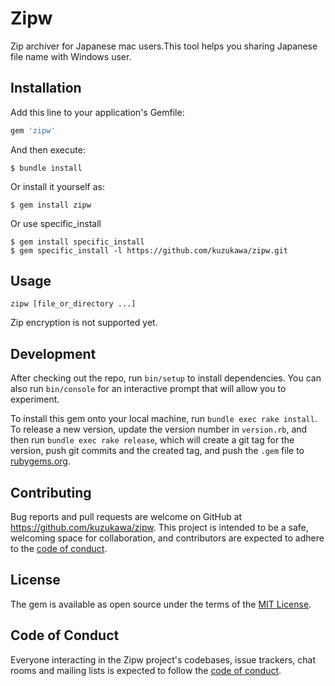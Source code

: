 # Zipw

Zip archiver for Japanese mac users.This tool helps you sharing Japanese file name with Windows user.


## Installation

Add this line to your application's Gemfile:

```ruby
gem 'zipw'
```

And then execute:

    $ bundle install

Or install it yourself as:

    $ gem install zipw

Or use specific_install

    $ gem install specific_install
    $ gem specific_install -l https://github.com/kuzukawa/zipw.git

## Usage

```shell
zipw [file_or_directory ...]
```
Zip encryption is not supported yet.

## Development

After checking out the repo, run `bin/setup` to install dependencies. You can also run `bin/console` for an interactive prompt that will allow you to experiment.

To install this gem onto your local machine, run `bundle exec rake install`. To release a new version, update the version number in `version.rb`, and then run `bundle exec rake release`, which will create a git tag for the version, push git commits and the created tag, and push the `.gem` file to [rubygems.org](https://rubygems.org).

## Contributing

Bug reports and pull requests are welcome on GitHub at https://github.com/kuzukawa/zipw. This project is intended to be a safe, welcoming space for collaboration, and contributors are expected to adhere to the [code of conduct](https://github.com/kuzukawa/zipw/blob/main/CODE_OF_CONDUCT.md).

## License

The gem is available as open source under the terms of the [MIT License](https://opensource.org/licenses/MIT).

## Code of Conduct

Everyone interacting in the Zipw project's codebases, issue trackers, chat rooms and mailing lists is expected to follow the [code of conduct](https://github.com/[USERNAME]/zipw/blob/main/CODE_OF_CONDUCT.md).
